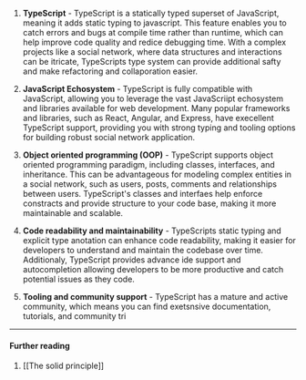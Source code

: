 
1. **TypeScript** - TypeScript is a statically typed superset of JavaScript, meaning it adds static typing to javascript. This feature enables you to catch errors and bugs at compile time rather than runtime, which can help improve code quality and redice debugging time. With a complex projects like a social network, where data structures and interactions can be itricate, TypeScripts type system can provide additional safty and make refactoring and collaporation easier.

2. **JavaScript Echosystem** - TypeScript is fully compatible with JavaScript, allowing you to leverage the vast JavaScriipt echosystem and libraries available for web development. Many popular frameworks and libraries, such as React, Angular, and Express, have execellent TypeScript support, providing you with strong typing and tooling options for building robust social network application.

3. **Object oriented programming (OOP)** - TypeScript supports object oriented programming paradigm, including classes, interfaces, and inheritance. This can be advantageous for modeling complex entities in a social network, such as users, posts, comments and relationships between users. TypeScript's classes and interfaes help enforce constracts and provide structure to your code base, making it more maintainable and scalable. 

4. **Code readability and maintainability** - TypeScripts static typing and explicit type anotation can enhance code readability, making it easier for developers to understand and maintain the codebase over time. Additionaly, TypeScript provides advance ide support and autocompletion allowing developers to be more productive and catch potential issues as they code.
5. **Tooling and community support** - TypeScript has a mature and active community, which means you can find exetsnsive documentation, tutorials, and community tri

<hr>

#### Further reading

1. [[The solid principle]]